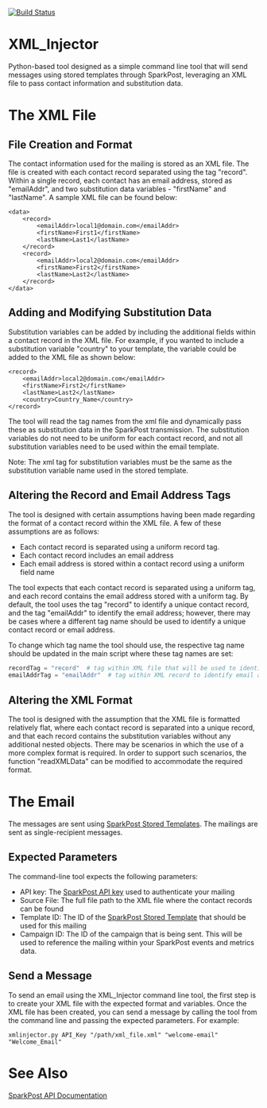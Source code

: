 [![Build Status](https://travis-ci.com/darrensmith223/XML_Injector.svg?branch=master)](https://travis-ci.com/darrensmith223/XML_Injector)

# XML_Injector
Python-based tool designed as a simple command line tool that will send messages using stored templates through SparkPost, leveraging an XML file to pass contact information and substitution data.

# The XML File
## File Creation and Format
The contact information used for the mailing is stored as an XML file.  The file is created with each contact record separated using the tag "record".  Within a single record, each contact has an email address, stored as "emailAddr", and two substitution data variables - "firstName" and "lastName".  A sample XML file can be found below:

    <data>
        <record>
            <emailAddr>local1@domain.com</emailAddr>
            <firstName>First1</firstName>
            <lastName>Last1</lastName>
        </record>
        <record>
            <emailAddr>local2@domain.com</emailAddr>
            <firstName>First2</firstName>
            <lastName>Last2</lastName>
        </record>
    </data>


## Adding and Modifying Substitution Data
Substitution variables can be added by including the additional fields within a contact record in the XML file.  For example, if you wanted to include a substitution variable "country" to your template, the variable could be added to the XML file as shown below:

    <record>
        <emailAddr>local2@domain.com</emailAddr>
        <firstName>First2</firstName>
        <lastName>Last2</lastName>
        <country>Country_Name</country>
    </record>


The tool will read the tag names from the xml file and dynamically pass these as substitution data in the SparkPost transmission.  The substitution variables do not need to be uniform for each contact record, and not all substitution variables need to be used within the email template.

Note:  The xml tag for substitution variables must be the same as the substitution variable name used in the stored template.


## Altering the Record and Email Address Tags
The tool is designed with certain assumptions having been made regarding the format of a contact record within the XML file.  A few of these assumptions are as follows:

* Each contact record is separated using a uniform record tag.
* Each contact record includes an email address
* Each email address is stored within a contact record using a uniform field name

The tool expects that each contact record is separated using a uniform tag, and each record contains the email address stored with a uniform tag.  By default, the tool uses the tag "record" to identify a unique contact record, and the tag "emailAddr" to identify the email address; however, there may be cases where a different tag name should be used to identify a unique contact record or email address.

To change which tag name the tool should use, the respective tag name should be updated in the main script where these tag names are set:

```python
recordTag = "record"  # tag within XML file that will be used to identify a specific recipient record
emailAddrTag = "emailAddr"  # tag within XML record to identify email address of recipient
```


## Altering the XML Format
The tool is designed with the assumption that the XML file is formatted relatively flat, where each contact record is separated into a unique record, and that each record contains the substitution variables without any additional nested objects.  There may be scenarios in which the use of a more complex format is required.  In order to support such scenarios, the function "readXMLData" can be modified to accommodate the required format.


# The Email

The messages are sent using [SparkPost Stored Templates](https://www.sparkpost.com/docs/getting-started/creating-template/).  The mailings are sent as single-recipient messages.


## Expected Parameters
The command-line tool expects the following parameters:

* API key:  The [SparkPost API key](https://www.sparkpost.com/docs/getting-started/create-api-keys/) used to authenticate your mailing 
* Source File:  The full file path to the XML file where the contact records can be found
* Template ID:  The ID of the [SparkPost Stored Template](https://www.sparkpost.com/docs/getting-started/creating-template/) that should be used for this mailing
* Campaign ID:  The ID of the campaign that is being sent.  This will be used to reference the mailing within your SparkPost events and metrics data.


## Send a Message
To send an email using the XML_Injector command line tool, the first step is to create your XML file with the expected format and variables.  Once the XML file has been created, you can send a message by calling the tool from the command line and passing the expected parameters.  For example:

```
xmlinjector.py API_Key "/path/xml_file.xml" "welcome-email" "Welcome_Email"
```

# See Also
[SparkPost API Documentation](https://developers.sparkpost.com/api/)

